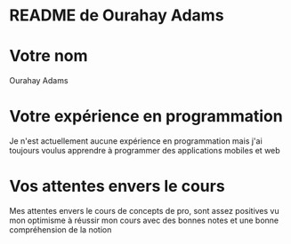 # README de Ourahay Adams


#  Votre nom 
   Ourahay Adams


#  Votre expérience en programmation
   Je n'est actuellement aucune expérience en programmation mais j'ai toujours voulus apprendre à programmer des applications mobiles et web


# Vos attentes envers le cours
  Mes attentes envers le cours de concepts de pro, sont assez positives vu mon optimisme à réussir mon cours avec des bonnes notes et une bonne compréhension de la notion
